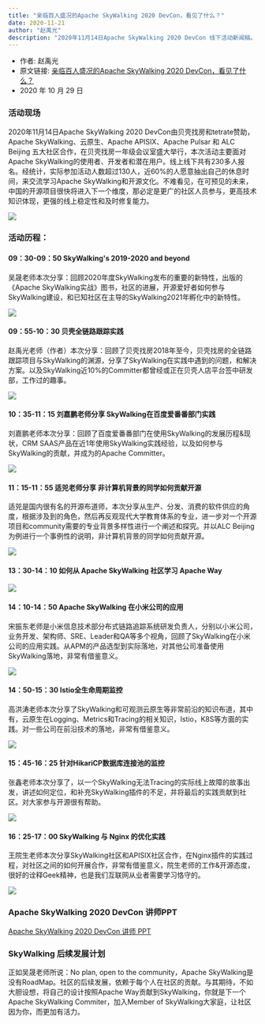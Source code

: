 ```yaml
---
title: "亲临百人盛况的Apache SkyWalking 2020 DevCon，看见了什么？"
date: 2020-11-21
author: "赵禹光"
description: "2020年11月14日Apache SkyWalking 2020 DevCon 线下活动新闻稿。"
---
```


- 作者: 赵禹光
- 原文链接: [亲临百人盛况的Apache SkyWalking 2020 DevCon，看见了什么？](https://mp.weixin.qq.com/s/5wYCYiP8oKs7V6BR1lyKxg)
- 2020 年 10 月 29 日

### 活动现场

2020年11月14日Apache SkyWalking 2020 DevCon由贝壳找房和tetrate赞助，Apache SkyWalking、云原生、Apache APISIX、Apache Pulsar 和 ALC Beijing 五大社区合作，在贝壳找房一年级会议室盛大举行，本次活动主要面对Apache SkyWalking的使用者、开发者和潜在用户。线上线下共有230多人报名。经统计，实际参加活动人数超过130人，近60%的人愿意抽出自己的休息时间，来交流学习Apache SkyWalking和开源文化。不难看见，在可预见的未来，中国的开源项目很快将进入下一个维度，那必定是更广的社区人员参与，更高技术知识体现，更强的线上稳定性和及时修复能力。

![](hdsk.png)

### 活动历程：
#### 09：30-09：50 SkyWalking's 2019-2020 and beyond

吴晟老师本次分享：回顾2020年度SkyWalking发布的重要的新特性，出版的《Apache SkyWalking实战》图书，社区的进展，开源爱好者如何参与SkyWalking建设，和已知社区在主导的SkyWalking2021年孵化中的新特性。

![](ws.png)

#### 09：55-10：30 贝壳全链路跟踪实践
赵禹光老师（作者）本次分享：回顾了贝壳找房2018年至今，贝壳找房的全链路跟踪项目与SkyWalking的渊源，分享了SkyWalking在实践中遇到的问题，和解决方案。以及SkyWalking近10%的Committer都曾经或正在贝壳人店平台签中研发部，工作过的趣事。

![](zyg.png)

#### 10：35-11：15 刘嘉鹏老师分享 SkyWalking在百度爱番番部门实践
刘嘉鹏老师本次分享：回顾了百度爱番番部门在使用SkyWalking的发展历程&现状，CRM SAAS产品在近1年使用SkyWalking实践经验，以及如何参与SkyWalking的贡献，并成为的Apache Committer。

![](ljp.png)

#### 11：15-11：55 适兕老师分享 非计算机背景的同学如何贡献开源
适兕是国内很有名的开源布道师，本次分享从生产、分发、消费的软件供应的角度，根据涉及到的角色，然后再反观现代大学教育体系的专业，进一步对一个开源项目和community需要的专业背景多样性进行一个阐述和探究。并以ALC Beijing为例进行一个事例性的说明，非计算机背景的同学如何贡献开源。

![](js.png)

#### 13：30-14：10 如何从 Apache SkyWalking 社区学习 Apache Way

![](wm.png)

#### 14：10-14：50 Apache SkyWalking 在小米公司的应用
宋振东老师是小米信息技术部分布式链路追踪系统研发负责人，分别以小米公司，业务开发、架构师、SRE、Leader和QA等多个视角，回顾了SkyWalking在小米公司的应用实践。从APM的产品选型到实际落地，对其他公司准备使用SkyWalking落地，非常有借鉴意义。

![](szd.png)

#### 14：50-15：30 Istio全生命周期监控 
高洪涛老师本次分享了SkyWalking和可观测云原生等非常前沿的知识布道，其中有，云原生在Logging、Metrics和Tracing的相关知识，Istio，K8S等方面的实践。对一些公司在前沿技术的落地，非常有借鉴意义。

![](ght.png)

#### 15：45-16：25 针对HikariCP数据库连接池的监控
张鑫老师本次分享了，以一个SkyWalking无法Tracing的实际线上故障的故事出发，讲述如何定位，和补充SkyWalking插件的不足，并将最后的实践贡献到社区。对大家参与开源很有帮助。

![](zx.png)

#### 16：25-17：00 SkyWalking 与 Nginx 的优化实践
王院生老师本次分享SkyWalking社区和APISIX社区合作，在Nginx插件的实践过程，对社区之间的如何开展合作，非常有借鉴意义，院生老师的工作&开源态度，很好的诠释Geek精神，也是我们互联网从业者需要学习恪守的。

![](wys.png)

### Apache SkyWalking 2020 DevCon 讲师PPT
[Apache SkyWalking 2020 DevCon 讲师 PPT](https://github.com/alc-beijing/alc-site/blob/master/content/images/What_do_we_see_at_the_Apache_SkyWalking_2020_DevCon_event/ppt)

### SkyWalking 后续发展计划
正如吴晟老师所说：No plan, open to the community，Apache SkyWalking是没有RoadMap。社区的后续发展，依赖于每个人在社区的贡献。与其期待，不如大胆设想，将自己的设计按照Apache Way贡献到SkyWalking，你就是下一个Apache SkyWalking Commiter，加入Member of SkyWalking大家庭，让社区因为你，而更加有活力。

